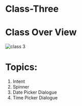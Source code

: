 # Class-Three
# Class Over View
![class 3](https://user-images.githubusercontent.com/48696824/91642277-d9752000-ea4b-11ea-8d3b-321b76f15581.jpg)
# Topics:
01. Intent
02. Spinner
03. Date Picker Dialogue
04. Time Picker Dialogue

